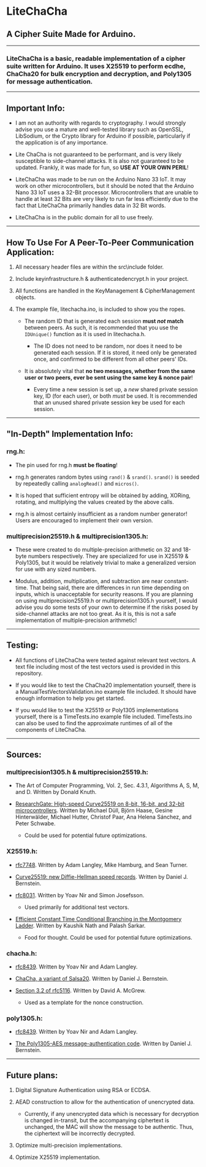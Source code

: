# LiteChaCha

## A Cipher Suite Made for Arduino.

---

### LiteChaCha is a basic, readable implementation of a cipher suite written for Arduino. It uses X25519 to perform ecdhe, ChaCha20 for bulk encryption and decryption, and Poly1305 for message authentication.

---

## Important Info:

  * I am not an authority with regards to cryptography. I would strongly advise you use a mature and well-tested library such as OpenSSL, LibSodium, or the Crypto library for Arduino if possible, particularly if the application is of any importance.

  * Lite ChaCha is not guaranteed to be performant, and is very likely susceptible to side-channel attacks. It is also not guaranteed to be updated. Frankly, it was made for fun, so **USE AT YOUR OWN PERIL**!

  * LiteChaCha was made to be run on the Arduino Nano 33 IoT. It may work on other microcontrollers, but it should be noted that the Arduino Nano 33 IoT uses a 32-Bit processor. Microcontrollers that are unable to handle at least 32 Bits are very likely to run far less efficiently due to the fact that LiteChaCha primarily handles data in 32 Bit words.

  * LiteChaCha is in the public domain for all to use freely.

---

## How To Use For A Peer-To-Peer Communication Application:

1. All necessary header files are within the src\include folder.

2. Include keyinfrastructure.h & authenticatedencrypt.h in your project.

3. All functions are handled in the KeyManagement & CipherManagement objects.

4. The example file, litechacha.ino, is included to show you the ropes.

   * The random ID that is generated each session **must *not* match** between peers. As such, it is recommended that you use the `IDUnique()` function as it is used in litechacha.h.

     * The ID does not need to be random, nor does it need to be generated each session. If it is stored, it need only be generated once, and confirmed to be different from all other peers' IDs.

   * It is absolutely vital that **no two messages, whether from the same user or two peers, ever be sent using the same key & nonce pair**!

     * Every time a new session is set up, a *new* shared private session key, ID (for each user), or both *must* be used. It is recommended that an unused shared private session key be used for each session.

---

## "In-Depth" Implementation Info:

### rng.h:

* The pin used for rng.h **must be floating**!

* rng.h generates random bytes using `rand()` & `srand()`. `srand()` is seeded by repeatedly calling `analogRead()` and `micros()`.

* It is hoped that sufficient entropy will be obtained by adding, XORing, rotating, and multiplying the values created by the above calls.

* rng.h is almost certainly insufficient as a random number generator! Users are encouraged to implement their own version.

### multiprecision25519.h & multiprecision1305.h:

* These were created to do multiple-precision arithmetic on 32 and 18-byte numbers respectively. They are specialized for use in X25519 & Poly1305, but it would be relatively trivial to make a generalized version for use with any sized numbers.

* Modulus, addition, multiplication, and subtraction are near constant-time. That being said, there are differences in run time depending on inputs, which is unacceptable for security reasons. If you are planning on using multiprecision25519.h or multiprecision1305.h yourself, I would advise you do some tests of your own to determine if the risks posed by side-channel attacks are not too great. As it is, this is not a safe implementation of multiple-precision arithmetic!

---

## Testing:

* All functions of LiteChaCha were tested against relevant test vectors. A text file including most of the test vectors used is provided in this repository.

* If you would like to test the ChaCha20 implementation yourself, there is a ManualTestVectorsValidation.ino example file included. It should have enough information to help you get started.

* If you would like to test the X25519 or Poly1305 implementations yourself, there is a TimeTests.ino example file included. TimeTests.ino can also be used to find the approximate runtimes of all of the components of LiteChaCha.

---

## Sources:

### multiprecision1305.h & multiprecision25519.h:

* The Art of Computer Programming, Vol. 2, Sec. 4.3.1, Algorithms A, S, M, and D. Written by Donald Knuth.

* [ResearchGate: High-speed Curve25519 on 8-bit, 16-bit, and 32-bit microcontrollers](https://www.researchgate.net/publication/277940984_High-speed_Curve25519_on_8-bit_16-bit_and_32-bit_microcontrollers). Written by Michael Düll, Björn Haase, Gesine Hinterwälder, Michael Hutter, Christof Paar, Ana Helena Sánchez, and Peter Schwabe.

  * Could be used for potential future optimizations.

### X25519.h:

* [rfc7748](https://datatracker.ietf.org/doc/html/rfc7748). Written by Adam Langley, Mike Hamburg, and Sean Turner.

* [Curve25519: new Diffie-Hellman speed records](https://cr.yp.to/ecdh/curve25519-20060209.pdf). Written by Daniel J. Bernstein.

* [rfc8031](https://datatracker.ietf.org/doc/html/rfc8031). Written by Yoav Nir and Simon Josefsson.

  * Used primarily for additional test vectors.

* [Efficient Constant Time Conditional Branching in the Montgomery Ladder](https://eprint.iacr.org/eprint-bin/getfile.pl?entry=2019/1410&version=20191205:080951&file=1410.pdf). Written by Kaushik Nath and Palash Sarkar.

  * Food for thought. Could be used for potential future optimizations.

### chacha.h:

* [rfc8439](https://datatracker.ietf.org/doc/html/rfc8439). Written by Yoav Nir and Adam Langley.

* [ChaCha, a variant of Salsa20](https://cr.yp.to/chacha/chacha-20080128.pdf). Written by Daniel J. Bernstein.

* [Section 3.2 of rfc5116](https://datatracker.ietf.org/doc/html/rfc5116#section-3.2). Written by David A. McGrew.

  * Used as a template for the nonce construction.

### poly1305.h:

* [rfc8439](https://datatracker.ietf.org/doc/html/rfc8439). Written by Yoav Nir and Adam Langley.

* [The Poly1305-AES message-authentication code](https://cr.yp.to/mac/poly1305-20050329.pdf). Written by Daniel J. Bernstein.

---

## Future plans:

1. Digital Signature Authentication using RSA or ECDSA.

2. AEAD construction to allow for the authentication of unencrypted data.

   * Currently, if any unencrypted data which is necessary for decryption is changed in-transit, but the accompanying ciphertext is unchanged, the MAC will show the message to be authentic. Thus, the ciphertext will be incorrectly decrypted.

3. Optimize multi-precision implementations.

4. Optimize X25519 implementation.